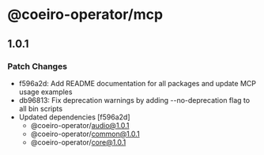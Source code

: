 # @coeiro-operator/mcp

## 1.0.1

### Patch Changes

- f596a2d: Add README documentation for all packages and update MCP usage examples
- db96813: Fix deprecation warnings by adding --no-deprecation flag to all bin scripts
- Updated dependencies [f596a2d]
  - @coeiro-operator/audio@1.0.1
  - @coeiro-operator/common@1.0.1
  - @coeiro-operator/core@1.0.1
